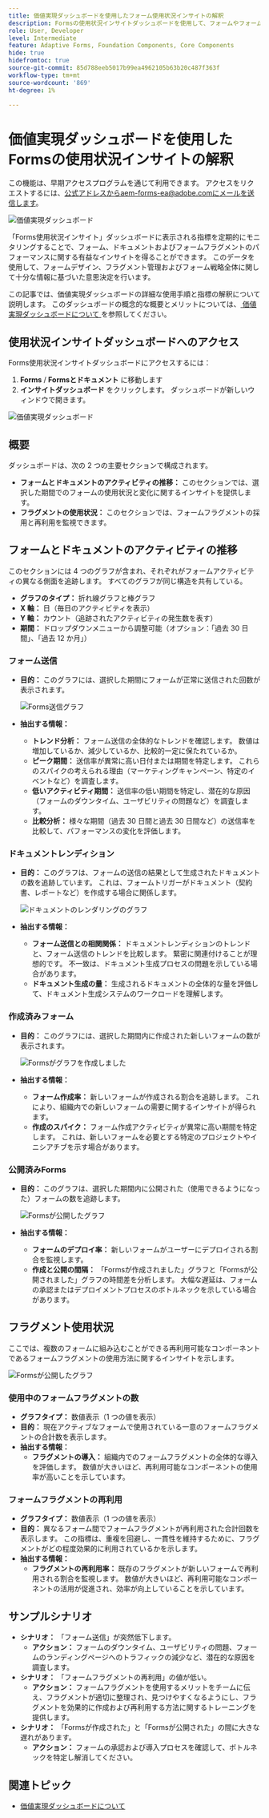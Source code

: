 ```yaml
---
title: 価値実現ダッシュボードを使用したフォーム使用状況インサイトの解釈
description: Formsの使用状況インサイトダッシュボードを使用して、フォームやフォームフラグメントのパフォーマンスを監視し、把握する方法について説明します。
role: User, Developer
level: Intermediate
feature: Adaptive Forms, Foundation Components, Core Components
hide: true
hidefromtoc: true
source-git-commit: 85d788eeb5017b99ea4962105b63b20c487f363f
workflow-type: tm+mt
source-wordcount: '869'
ht-degree: 1%

---
```



# 価値実現ダッシュボードを使用したFormsの使用状況インサイトの解釈

<span class="preview"> この機能は、早期アクセスプログラムを通じて利用できます。 アクセスをリクエストするには、公式アドレスからaem-forms-ea@adobe.comにメールを送信します。<span>

![ 価値実現ダッシュボード ](/help/edge/docs/forms/universal-editor/assets/forms-insights-banner.svg)


「Forms使用状況インサイト」ダッシュボードに表示される指標を定期的にモニタリングすることで、フォーム、ドキュメントおよびフォームフラグメントのパフォーマンスに関する有益なインサイトを得ることができます。 このデータを使用して、フォームデザイン、フラグメント管理およびフォーム戦略全体に関して十分な情報に基づいた意思決定を行います。

この記事では、価値実現ダッシュボードの詳細な使用手順と指標の解釈について説明します。 このダッシュボードの概念的な概要とメリットについては、[ 価値実現ダッシュボードについて ](/help/forms/aem-forms-value-realization-dashboard.md) を参照してください。


## 使用状況インサイトダッシュボードへのアクセス

Forms使用状況インサイトダッシュボードにアクセスするには：

1. **Forms** / **Formsとドキュメント** に移動します
1. **インサイトダッシュボード** をクリックします。 ダッシュボードが新しいウィンドウで開きます。

![ 価値実現ダッシュボード ](/help/forms/assets/forms-usage-insights.png)

## 概要

ダッシュボードは、次の 2 つの主要セクションで構成されます。

- **フォームとドキュメントのアクティビティの推移：** このセクションでは、選択した期間でのフォームの使用状況と変化に関するインサイトを提供します。
- **フラグメントの使用状況：** このセクションでは、フォームフラグメントの採用と再利用を監視できます。

## フォームとドキュメントのアクティビティの推移

このセクションには 4 つのグラフが含まれ、それぞれがフォームアクティビティの異なる側面を追跡します。 すべてのグラフが同じ構造を共有している。

- **グラフのタイプ：** 折れ線グラフと棒グラフ
- **X 軸：** 日（毎日のアクティビティを表示）
- **Y 軸：** カウント（追跡されたアクティビティの発生数を表す）
- **期間：** ドロップダウンメニューから調整可能（オプション：「過去 30 日間」、「過去 12 か月」）




### フォーム送信

- **目的：** このグラフには、選択した期間にフォームが正常に送信された回数が表示されます。

  ![Forms送信グラフ ](/help/forms/assets/forms-submissions-vr-dashboard-form-insights.png)
- **抽出する情報：**
   - **トレンド分析：** フォーム送信の全体的なトレンドを確認します。 数値は増加しているか、減少しているか、比較的一定に保たれているか。
   - **ピーク期間：** 送信率が異常に高い日付または期間を特定します。 これらのスパイクの考えられる理由（マーケティングキャンペーン、特定のイベントなど）を調査します。
   - **低いアクティビティ期間：** 送信率の低い期間を特定し、潜在的な原因（フォームのダウンタイム、ユーザビリティの問題など）を調査します。
   - **比較分析：** 様々な期間（過去 30 日間と過去 30 日間など）の送信率を比較して、パフォーマンスの変化を評価します。

### ドキュメントレンディション

- **目的：** このグラフは、フォームの送信の結果として生成されたドキュメントの数を追跡しています。 これは、フォームトリガーがドキュメント（契約書、レポートなど）を作成する場合に関係します。

  ![ ドキュメントのレンダリングのグラフ ](/help/forms/assets/document-rendetions-vr-dashboard-form-insights.png)


- **抽出する情報：**
   - **フォーム送信との相関関係：** ドキュメントレンディションのトレンドと、フォーム送信のトレンドを比較します。 緊密に関連付けることが理想的です。 不一致は、ドキュメント生成プロセスの問題を示している場合があります。
   - **ドキュメント生成の量：** 生成されるドキュメントの全体的な量を評価して、ドキュメント生成システムのワークロードを理解します。

### 作成済みフォーム


- **目的：** このグラフには、選択した期間内に作成された新しいフォームの数が表示されます。

  ![Formsがグラフを作成しました ](/help/forms/assets/forms-created-vr-dashboard-form-insights.png)

- **抽出する情報：**
   - **フォーム作成率：** 新しいフォームが作成される割合を追跡します。 これにより、組織内での新しいフォームの需要に関するインサイトが得られます。
   - **作成のスパイク：** フォーム作成アクティビティが異常に高い期間を特定します。 これは、新しいフォームを必要とする特定のプロジェクトやイニシアチブを示す場合があります。

### 公開済みForms

- **目的：** このグラフは、選択した期間内に公開された（使用できるようになった）フォームの数を追跡します。

  ![Formsが公開したグラフ ](/help/forms/assets/forms-publish-vr-dashboard-form-insights.png)


- **抽出する情報：**
   - **フォームのデプロイ率：** 新しいフォームがユーザーにデプロイされる割合を監視します。
   - **作成と公開の間隔：** 「Formsが作成されました」グラフと「Formsが公開されました」グラフの時間差を分析します。 大幅な遅延は、フォームの承認またはデプロイメントプロセスのボトルネックを示している場合があります。

## フラグメント使用状況

ここでは、複数のフォームに組み込むことができる再利用可能なコンポーネントであるフォームフラグメントの使用方法に関するインサイトを示します。

![Formsが公開したグラフ ](/help/forms/assets/fragment-usage-vr-dashboard-form-insights.png)

### 使用中のフォームフラグメントの数

- **グラフタイプ：** 数値表示（1 つの値を表示）
- **目的：** 現在アクティブなフォームで使用されている一意のフォームフラグメントの合計数を表示します。
- **抽出する情報：**
   - **フラグメントの導入：** 組織内でのフォームフラグメントの全体的な導入を評価します。 数値が大きいほど、再利用可能なコンポーネントの使用率が高いことを示しています。

### フォームフラグメントの再利用

- **グラフタイプ：** 数値表示（1 つの値を表示）
- **目的：** 異なるフォーム間でフォームフラグメントが再利用された合計回数を表示します。 この指標は、重複を回避し、一貫性を維持するために、フラグメントがどの程度効果的に利用されているかを示します。
- **抽出する情報：**
   - **フラグメントの再利用率：** 既存のフラグメントが新しいフォームで再利用される割合を監視します。 数値が大きいほど、再利用可能なコンポーネントの活用が促進され、効率が向上していることを示しています。

## サンプルシナリオ

- **シナリオ：** 「フォーム送信」が突然低下します。
   - **アクション：** フォームのダウンタイム、ユーザビリティの問題、フォームのランディングページへのトラフィックの減少など、潜在的な原因を調査します。
- **シナリオ：** 「フォームフラグメントの再利用」の値が低い。
   - **アクション：** フォームフラグメントを使用するメリットをチームに伝え、フラグメントが適切に整理され、見つけやすくなるようにし、フラグメントを効果的に作成および再利用する方法に関するトレーニングを提供します。
- **シナリオ：** 「Formsが作成された」と「Formsが公開された」の間に大きな遅れがあります。
   - **アクション：** フォームの承認および導入プロセスを確認して、ボトルネックを特定し解消してください。



## 関連トピック

- [価値実現ダッシュボードについて](/help/forms/aem-forms-value-realization-dashboard.md)